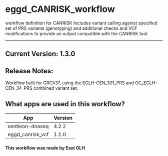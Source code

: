 # eggd_CANRISK_workflow
workflow definition for CANRISK
Includes variant calling against specified set of PRS variants (genotyping) and additional checks and VCF modifications to provide an output compatible with the CANRISK tool.

-------
## Current Version: 1.3.0

## Release Notes:

Workflow built for GRCh37, using the EGLH-CEN_301_PRS and OC_EGLH-CEN_34_PRS combined variant set.

## What apps are used in this workflow?

|  App 	| Version  	|
|---	|---	|
|sentieon-dnaseq     |4.2.2|
|eggd_canrisk_vcf    |1.1.0|



#### This workflow was made by East GLH
